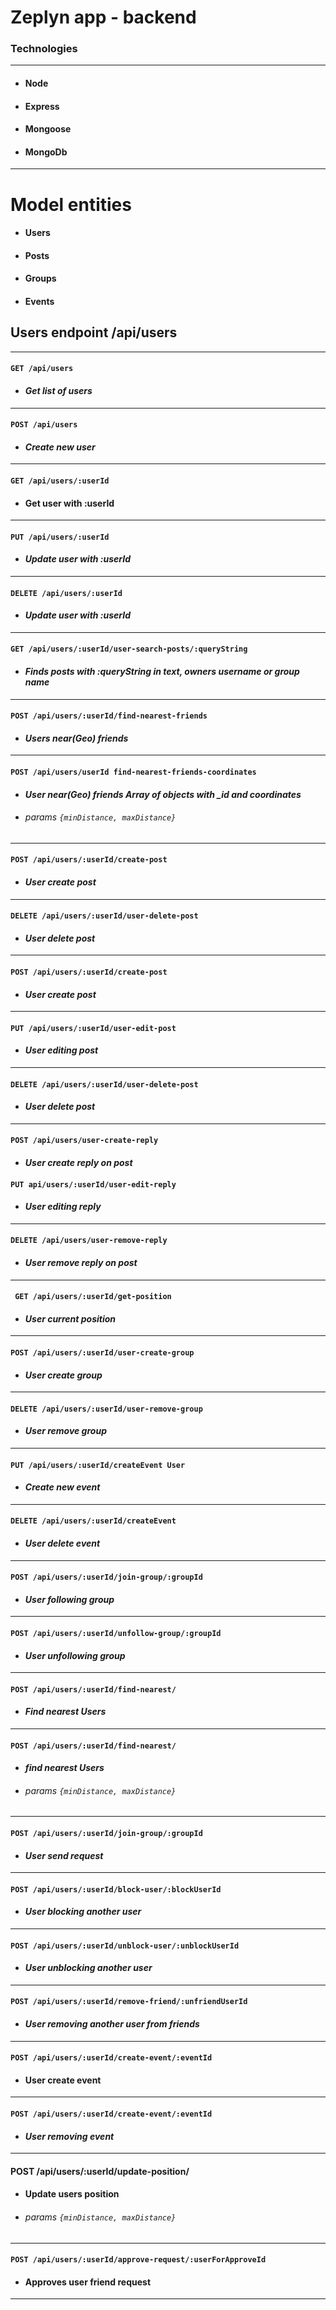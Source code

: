 # Zeplyn app - backend

### Technologies
---
- #### Node
- #### Express
- #### Mongoose
- #### MongoDb 
---
# Model entities
- #### Users
- #### Posts
- #### Groups
- #### Events

## Users endpoint /api/users
---
#### ``` GET /api/users ```
- #### *Get list of users*
---
#### ``` POST /api/users ```
- #### *Create new user*
--- 
#### ``` GET /api/users/:userId ```
- #### Get user with :userId
---
#### ```PUT /api/users/:userId```
- #### *Update user with :userId*
---
#### ```DELETE /api/users/:userId```
- #### *Update user with :userId*
---
#### ```GET /api/users/:userId/user-search-posts/:queryString```
- #### *Finds posts with :queryString in text, owners username or group name*
---
#### ```POST /api/users/:userId/find-nearest-friends```
- ####  *Users near(Geo) friends*
---
#### ```POST /api/users/userId find-nearest-friends-coordinates ```
- #### *User near(Geo) friends  Array of objects with _id and coordinates*
- ###### params ````{minDistance, maxDistance}````
---
#### ``` POST /api/users/:userId/create-post ```
- ####  *User create post*
---
#### ```DELETE /api/users/:userId/user-delete-post ```
- #### *User delete post*
---
#### ```POST /api/users/:userId/create-post ```
- #### *User create post*
---
#### ``` PUT /api/users/:userId/user-edit-post ```
- #### *User editing post*
---
#### ```DELETE /api/users/:userId/user-delete-post ```
- #### *User delete post*
---
#### ``` POST /api/users/user-create-reply ```
- #### *User create reply on post*
#### ```PUT api/users/:userId/user-edit-reply ```
- #### *User editing reply*
---
#### ```DELETE /api/users/user-remove-reply ```
- #### *User remove reply on post*
---
#### ``` GET /api/users/:userId/get-position```
- #### *User current position*
---
#### ```POST /api/users/:userId/user-create-group```
- #### *User create group*
---
#### ```DELETE /api/users/:userId/user-remove-group ```
- #### *User remove group*
---
#### ```PUT /api/users/:userId/createEvent User```
- #### *Create new event*
---
#### ```DELETE /api/users/:userId/createEvent```
- #### *User delete event*
---
#### ```POST /api/users/:userId/join-group/:groupId```
- #### *User following group*
---
#### ```POST /api/users/:userId/unfollow-group/:groupId```
- #### *User unfollowing group*
---
#### ```POST /api/users/:userId/find-nearest/```
- #### *Find nearest Users*
---
#### ```POST /api/users/:userId/find-nearest/```
- #### *find nearest Users*
-  ###### params ````{minDistance, maxDistance}````
---
#### ```POST /api/users/:userId/join-group/:groupId```
- #### *User send request*
---
#### ```POST /api/users/:userId/block-user/:blockUserId```
- #### *User blocking another user*
---
#### ```POST /api/users/:userId/unblock-user/:unblockUserId```
- #### *User unblocking another user*
---
#### ```POST /api/users/:userId/remove-friend/:unfriendUserId ```
- #### *User removing another user from friends*
---
#### ```POST /api/users/:userId/create-event/:eventId```
- #### User create event
---
#### ```POST /api/users/:userId/create-event/:eventId```
- #### *User removing event*
---
#### POST /api/users/:userId/update-position/
- #### Update users position 
- ###### params ````{minDistance, maxDistance}````
- --
#### ```POST /api/users/:userId/approve-request/:userForApproveId```
- #### Approves user friend request
---